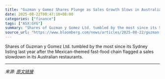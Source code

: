 ```yaml
---
title: "Guzman y Gomez Shares Plunge as Sales Growth Slows in Australia"
date: 2025-08-22T00:47:10+08:00
categories: ["finance"]
tags: ["ASX:GYG"]
summary: "Shares of Guzman y Gomez Ltd. tumbled by the most since its Sydney listing last year after the Mexican-themed fast-food chain flagged a sales slowdown in its Australian restaurants."
source_url: "https://www.bloomberg.com/news/articles/2025-08-22/guzman-y-gomez-shares-plunge-as-sales-growth-slows-in-australia"
---
```


Shares of Guzman y Gomez Ltd. tumbled by the most since its Sydney listing last year after the Mexican-themed fast-food chain flagged a sales slowdown in its Australian restaurants.

---

*来源: [原文链接](https://www.bloomberg.com/news/articles/2025-08-22/guzman-y-gomez-shares-plunge-as-sales-growth-slows-in-australia)*
